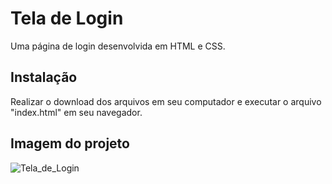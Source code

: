 # Tela de Login



Uma página de login desenvolvida em HTML e CSS.



## Instalação



Realizar o download dos arquivos em seu computador e executar o arquivo "index.html" em seu navegador.



## Imagem do projeto



![Tela_de_Login](https://user-images.githubusercontent.com/115499628/205936763-f8d62013-f893-4f3b-a080-e3a70b28ba8e.jpg)


